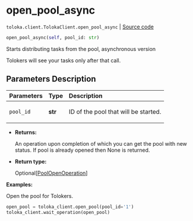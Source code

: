 # open_pool_async
`toloka.client.TolokaClient.open_pool_async` | [Source code](https://github.com/Toloka/toloka-kit/blob/v1.1.0.post1/src/client/__init__.py#L1586)

```python
open_pool_async(self, pool_id: str)
```

Starts distributing tasks from the pool, asynchronous version


Tolokers will see your tasks only after that call.

## Parameters Description

| Parameters | Type | Description |
| :----------| :----| :-----------|
`pool_id`|**str**|<p>ID of the pool that will be started.</p>

* **Returns:**

  An operation upon completion of which you can get the pool with new status. If pool is
already opened then None is returned.

* **Return type:**

  Optional\[[PoolOpenOperation](toloka.client.operations.PoolOpenOperation.md)\]

**Examples:**

Open the pool for Tolokers.

```python
open_pool = toloka_client.open_pool(pool_id='1')
toloka_client.wait_operation(open_pool)
```

